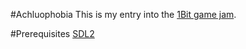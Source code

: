 #Achluophobia
This is my entry into the [1Bit game jam](https://itch.io/jam/bit-jam).

#Prerequisites
[SDL2](https://libsdl.org/)
